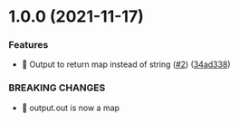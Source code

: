# 1.0.0 (2021-11-17)


### Features

* 🎸 Output to return map instead of string ([#2](https://github.com/anhdle14/terraform-module-template/issues/2)) ([34ad338](https://github.com/anhdle14/terraform-module-template/commit/34ad33867b514f11effaba1acd7146c6a270dd4a))


### BREAKING CHANGES

* 🧨 output.out is now a map

